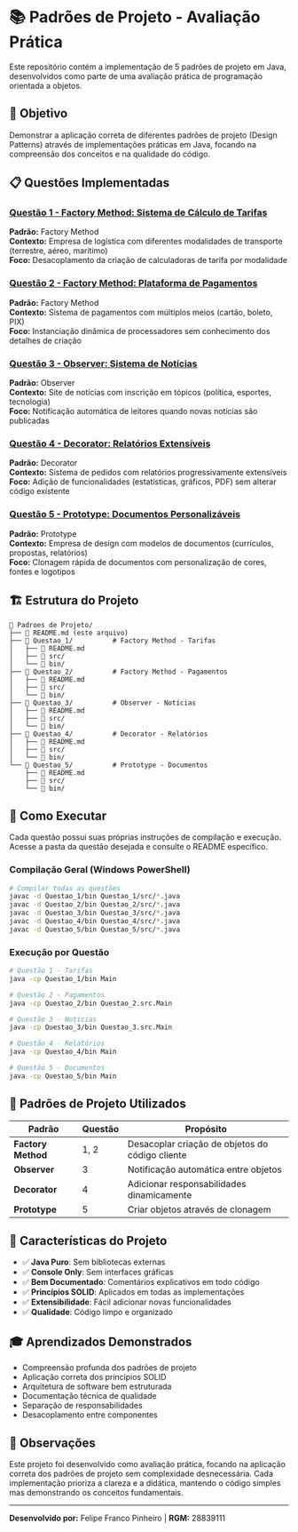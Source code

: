 # 📚 Padrões de Projeto - Avaliação Prática

Este repositório contém a implementação de 5 padrões de projeto em Java, desenvolvidos como parte de uma avaliação prática de programação orientada a objetos.

## 🎯 Objetivo

Demonstrar a aplicação correta de diferentes padrões de projeto (Design Patterns) através de implementações práticas em Java, focando na compreensão dos conceitos e na qualidade do código.

## 📋 Questões Implementadas

### [Questão 1 - Factory Method: Sistema de Cálculo de Tarifas](Questao_1/)
**Padrão:** Factory Method  
**Contexto:** Empresa de logística com diferentes modalidades de transporte (terrestre, aéreo, marítimo)  
**Foco:** Desacoplamento da criação de calculadoras de tarifa por modalidade

### [Questão 2 - Factory Method: Plataforma de Pagamentos](Questao_2/)
**Padrão:** Factory Method  
**Contexto:** Sistema de pagamentos com múltiplos meios (cartão, boleto, PIX)  
**Foco:** Instanciação dinâmica de processadores sem conhecimento dos detalhes de criação

### [Questão 3 - Observer: Sistema de Notícias](Questao_3/)
**Padrão:** Observer  
**Contexto:** Site de notícias com inscrição em tópicos (política, esportes, tecnologia)  
**Foco:** Notificação automática de leitores quando novas notícias são publicadas

### [Questão 4 - Decorator: Relatórios Extensíveis](Questao_4/)
**Padrão:** Decorator  
**Contexto:** Sistema de pedidos com relatórios progressivamente extensíveis  
**Foco:** Adição de funcionalidades (estatísticas, gráficos, PDF) sem alterar código existente

### [Questão 5 - Prototype: Documentos Personalizáveis](Questao_5/)
**Padrão:** Prototype  
**Contexto:** Empresa de design com modelos de documentos (currículos, propostas, relatórios)  
**Foco:** Clonagem rápida de documentos com personalização de cores, fontes e logotipos

## 🏗️ Estrutura do Projeto

```
📁 Padroes de Projeto/
├── 📄 README.md (este arquivo)
├── 📁 Questao_1/          # Factory Method - Tarifas
│   ├── 📄 README.md
│   ├── 📁 src/
│   └── 📁 bin/
├── 📁 Questao_2/          # Factory Method - Pagamentos
│   ├── 📄 README.md
│   ├── 📁 src/
│   └── 📁 bin/
├── 📁 Questao_3/          # Observer - Notícias
│   ├── 📄 README.md
│   ├── 📁 src/
│   └── 📁 bin/
├── 📁 Questao_4/          # Decorator - Relatórios
│   ├── 📄 README.md
│   ├── 📁 src/
│   └── 📁 bin/
└── 📁 Questao_5/          # Prototype - Documentos
    ├── 📄 README.md
    ├── 📁 src/
    └── 📁 bin/
```

## 🚀 Como Executar

Cada questão possui suas próprias instruções de compilação e execução. Acesse a pasta da questão desejada e consulte o README específico.

### Compilação Geral (Windows PowerShell)
```bash
# Compilar todas as questões
javac -d Questao_1/bin Questao_1/src/*.java
javac -d Questao_2/bin Questao_2/src/*.java
javac -d Questao_3/bin Questao_3/src/*.java
javac -d Questao_4/bin Questao_4/src/*.java
javac -d Questao_5/bin Questao_5/src/*.java
```

### Execução por Questão
```bash
# Questão 1 - Tarifas
java -cp Questao_1/bin Main

# Questão 2 - Pagamentos
java -cp Questao_2/bin Questao_2.src.Main

# Questão 3 - Notícias
java -cp Questao_3/bin Questao_3.src.Main

# Questão 4 - Relatórios
java -cp Questao_4/bin Main

# Questão 5 - Documentos
java -cp Questao_5/bin Main
```

## 🎨 Padrões de Projeto Utilizados

| Padrão | Questão | Propósito |
|--------|---------|-----------|
| **Factory Method** | 1, 2 | Desacoplar criação de objetos do código cliente |
| **Observer** | 3 | Notificação automática entre objetos |
| **Decorator** | 4 | Adicionar responsabilidades dinamicamente |
| **Prototype** | 5 | Criar objetos através de clonagem |

## 📖 Características do Projeto

- ✅ **Java Puro**: Sem bibliotecas externas
- ✅ **Console Only**: Sem interfaces gráficas
- ✅ **Bem Documentado**: Comentários explicativos em todo código
- ✅ **Princípios SOLID**: Aplicados em todas as implementações
- ✅ **Extensibilidade**: Fácil adicionar novas funcionalidades
- ✅ **Qualidade**: Código limpo e organizado

## 🎓 Aprendizados Demonstrados

- Compreensão profunda dos padrões de projeto
- Aplicação correta dos princípios SOLID
- Arquitetura de software bem estruturada
- Documentação técnica de qualidade
- Separação de responsabilidades
- Desacoplamento entre componentes

## 📝 Observações

Este projeto foi desenvolvido como avaliação prática, focando na aplicação correta dos padrões de projeto sem complexidade desnecessária. Cada implementação prioriza a clareza e a didática, mantendo o código simples mas demonstrando os conceitos fundamentais.

---

**Desenvolvido por:** Felipe Franco Pinheiro | **RGM:** 28839111
 
